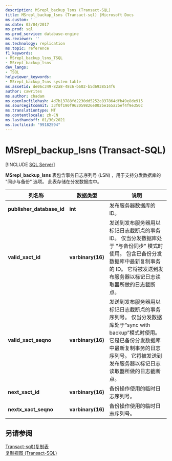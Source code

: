 ```yaml
---
description: MSrepl_backup_lsns (Transact-SQL)
title: MSrepl_backup_lsns (Transact-sql) |Microsoft Docs
ms.custom: ''
ms.date: 03/04/2017
ms.prod: sql
ms.prod_service: database-engine
ms.reviewer: ''
ms.technology: replication
ms.topic: reference
f1_keywords:
- MSrepl_backup_lsns_TSQL
- MSrepl_backup_lsns
dev_langs:
- TSQL
helpviewer_keywords:
- MSrepl_backup_Isns system table
ms.assetid: de06c349-82a8-48c6-b602-b5d6938514f6
author: cawrites
ms.author: chadam
ms.openlocfilehash: 4d7b13788fd2230dd5252c837864dfb49e8de915
ms.sourcegitcommit: 33f0f190f962059826e002be165a2bef4f9e350c
ms.translationtype: MT
ms.contentlocale: zh-CN
ms.lasthandoff: 01/30/2021
ms.locfileid: "99182594"
---
```

# <a name="msrepl_backup_lsns-transact-sql"></a>MSrepl_backup_lsns (Transact-SQL)
[!INCLUDE [SQL Server](../../includes/applies-to-version/sqlserver.md)]

  **MSrepl_backup_lsns** 表包含事务日志序列号 (LSN) ，用于支持分发数据库的 "同步与备份" 选项。 此表存储在分发数据库中。  
  
|列名称|数据类型|说明|  
|-----------------|---------------|-----------------|  
|**publisher_database_id**|**int**|发布服务器数据库的 ID。|  
|**valid_xact_id**|**varbinary(16)**|发送到发布服务器用以标记日志截断点的事务 ID。 仅当分发数据库处于 "与备份同步" 模式时使用。 包含已备份分发数据库中最新复制事务的 ID。 它将被发送到发布服务器以标记日志读取器所做的日志截断点。|  
|**valid_xact_seqno**|**varbinary(16)**|发送到发布服务器用以标记日志截断点的事务序列号。 仅当分发数据库处于“sync with backup”模式时使用。 它是已备份分发数据库中最新复制事务的日志序列号。 它将被发送到发布服务器以标记日志读取器所做的日志截断点。|  
|**next_xact_id**|**varbinary(16)**|备份操作使用的临时日志序列号。|  
|**nextx_xact_seqno**|**varbinary(16)**|备份操作使用的临时日志序列号。|  
  
## <a name="see-also"></a>另请参阅  
 [Transact-sql&#41;&#40;复制表 ](../../relational-databases/system-tables/replication-tables-transact-sql.md)   
 [复制视图 (Transact-SQL)](../../relational-databases/system-views/replication-views-transact-sql.md)  
  
  
